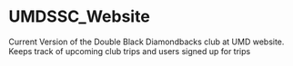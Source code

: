 # UMDSSC_Website

Current Version of the Double Black Diamondbacks club at UMD website.
Keeps track of upcoming club trips and users signed up for trips
